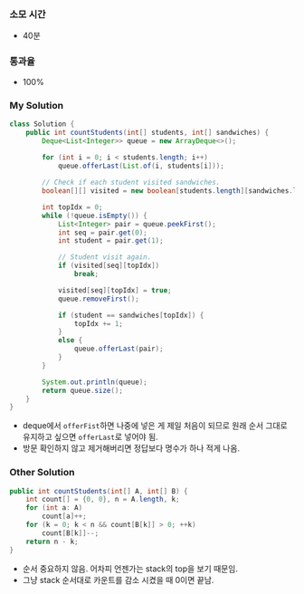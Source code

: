 ### 소모 시간
- 40분

### 통과율
- 100%

### My Solution
```java
class Solution {
    public int countStudents(int[] students, int[] sandwiches) {
        Deque<List<Integer>> queue = new ArrayDeque<>();
        
        for (int i = 0; i < students.length; i++)
            queue.offerLast(List.of(i, students[i]));

        // Check if each student visited sandwiches.
        boolean[][] visited = new boolean[students.length][sandwiches.length];

        int topIdx = 0;
        while (!queue.isEmpty()) {
            List<Integer> pair = queue.peekFirst();
            int seq = pair.get(0);
            int student = pair.get(1);

            // Student visit again.
            if (visited[seq][topIdx])
                break;

            visited[seq][topIdx] = true;
            queue.removeFirst();

            if (student == sandwiches[topIdx]) {
                topIdx += 1;
            }
            else {
                queue.offerLast(pair);
            }
        }

        System.out.println(queue);
        return queue.size();
    }
}
```
- deque에서 `offerFist`하면 나중에 넣은 게 제일 처음이 되므로 원래 순서 그대로 유지하고 싶으면 `offerLast`로 넣어야 됨.
- 방문 확인하지 않고 제거해버리면 정답보다 명수가 하나 적게 나옴.

### Other Solution
```java
public int countStudents(int[] A, int[] B) {
    int count[] = {0, 0}, n = A.length, k;
    for (int a: A)
        count[a]++;
    for (k = 0; k < n && count[B[k]] > 0; ++k)
        count[B[k]]--;
    return n - k;
}
```
- 순서 중요하지 않음. 어차피 언젠가는 stack의 top을 보기 때문임.
- 그냥 stack 순서대로 카운트를 감소 시켰을 때 0이면 끝남.
